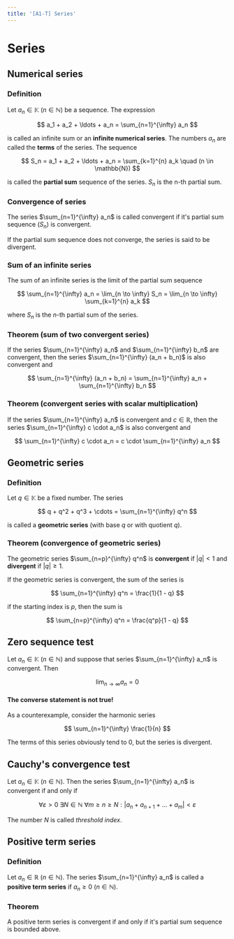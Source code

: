 ```yaml
---
title: '[A1-T] Series'
---
```


# Series

## Numerical series

### Definition

Let $a_n \in \mathbb{K}\ (n \in \mathbb{N})$ be a sequence. The expression

$$
a_1 + a_2 + \ldots + a_n = \sum_{n=1}^{\infty} a_n
$$

is called an infinite sum or an **infinite numerical series**. The numbers $a_n$ are called the **terms** of the series. The sequence

$$
S_n = a_1 + a_2 + \ldots + a_n = \sum_{k=1}^{n} a_k \quad (n \in \mathbb{N})
$$

is called the **partial sum** sequence of the series. $S_n$ is the n-th partial sum.

### Convergence of series

The series $\sum_{n=1}^{\infty} a_n$ is called convergent if it's partial sum sequence $(S_n)$ is convergent.

If the partial sum sequence does not converge, the series is said to be divergent.

### Sum of an infinite series

The sum of an infinite series is the limit of the partial sum sequence

$$
\sum_{n=1}^{\infty} a_n = \lim_{n \to \infty} S_n = \lim_{n \to \infty} \sum_{k=1}^{n} a_k
$$

where $S_n$ is the $n$-th partial sum of the series.

### Theorem (sum of two convergent series)

If the series $\sum_{n=1}^{\infty} a_n$ and $\sum_{n=1}^{\infty} b_n$ are convergent, then the series $\sum_{n=1}^{\infty} (a_n + b_n)$ is also convergent and

$$
\sum_{n=1}^{\infty} (a_n + b_n) = \sum_{n=1}^{\infty} a_n + \sum_{n=1}^{\infty} b_n
$$

### Theorem (convergent series with scalar multiplication)

If the series $\sum_{n=1}^{\infty} a_n$ is convergent and $c \in \mathbb{R}$, then the series $\sum_{n=1}^{\infty} c \cdot a_n$ is also convergent and

$$
\sum_{n=1}^{\infty} c \cdot a_n = c \cdot \sum_{n=1}^{\infty} a_n
$$

## Geometric series

### Definition

Let $q \in \mathbb{K}$ be a fixed number. The series

$$
q + q^2 + q^3 + \cdots = \sum_{n=1}^{\infty} q^n
$$

is called a **geometric series** (with base $q$ or with quotient $q$).

### Theorem (convergence of geometric series)

The geometric series $\sum_{n=p}^{\infty} q^n$ is **convergent** if $|q| < 1$ and **divergent** if $|q| \geq 1$.

If the geometric series is convergent, the sum of the series is

$$
\sum_{n=1}^{\infty} q^n = \frac{1}{1 - q}
$$

if the starting index is $p$, then the sum is

$$
\sum_{n=p}^{\infty} q^n = \frac{q^p}{1 - q}
$$

## Zero sequence test

Let $a_n \in \mathbb{K}\ (n \in \mathbb{N})$ and suppose that series $\sum_{n=1}^{\infty} a_n$ is convergent. Then

$$
\lim_{n \to \infty} a_n = 0
$$

#### The converse statement is not true!

As a counterexample, consider the harmonic series

$$
\sum_{n=1}^{\infty} \frac{1}{n}
$$

The terms of this series obviously tend to 0, but the series is divergent.

## Cauchy's convergence test

Let $a_n \in \mathbb{K}\ (n \in \mathbb{N})$. Then the series $\sum_{n=1}^{\infty} a_n$ is convergent if and only if

$$
\forall \varepsilon > 0\ \exists N \in \mathbb{N}\ \forall m \geq n \geq N: |a_n + a_{n+1} + \ldots + a_m| < \varepsilon
$$

The number $N$ is called _threshold index_.

## Positive term series

### Definition

Let $a_n \in \mathbb{R}\ (n \in \mathbb{N})$. The series $\sum_{n=1}^{\infty} a_n$ is called a **positive term series** if $a_n \geq 0\ (n \in \mathbb{N})$.

### Theorem

A positive term series is convergent if and only if it's partial sum sequence is bounded above.
